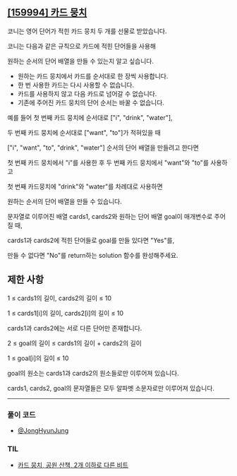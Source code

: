 ## [[159994] 카드 뭉치](https://school.programmers.co.kr/learn/courses/30/lessons/159994)

코니는 영어 단어가 적힌 카드 뭉치 두 개를 선물로 받았습니다. 

코니는 다음과 같은 규칙으로 카드에 적힌 단어들을 사용해 

원하는 순서의 단어 배열을 만들 수 있는지 알고 싶습니다.

* 원하는 카드 뭉치에서 카드를 순서대로 한 장씩 사용합니다.
* 한 번 사용한 카드는 다시 사용할 수 없습니다.
* 카드를 사용하지 않고 다음 카드로 넘어갈 수 없습니다.
* 기존에 주어진 카드 뭉치의 단어 순서는 바꿀 수 없습니다.

예를 들어 첫 번째 카드 뭉치에 순서대로 ["i", "drink", "water"], 

두 번째 카드 뭉치에 순서대로 ["want", "to"]가 적혀있을 때 

["i", "want", "to", "drink", "water"] 순서의 단어 배열을 만들려고 한다면 

첫 번째 카드 뭉치에서 "i"를 사용한 후 두 번째 카드 뭉치에서 "want"와 "to"를 사용하고 

첫 번째 카드뭉치에 "drink"와 "water"를 차례대로 사용하면 

원하는 순서의 단어 배열을 만들 수 있습니다.

문자열로 이루어진 배열 cards1, cards2와 원하는 단어 배열 goal이 매개변수로 주어질 때, 

cards1과 cards2에 적힌 단어들로 goal를 만들 있다면 "Yes"를, 

만들 수 없다면 "No"를 return하는 solution 함수를 완성해주세요.

## 제한 사항

1 ≤ cards1의 길이, cards2의 길이 ≤ 10

1 ≤ cards1[i]의 길이, cards2[i]의 길이 ≤ 10

cards1과 cards2에는 서로 다른 단어만 존재합니다.

2 ≤ goal의 길이 ≤ cards1의 길이 + cards2의 길이

1 ≤ goal[i]의 길이 ≤ 10

goal의 원소는 cards1과 cards2의 원소들로만 이루어져 있습니다.

cards1, cards2, goal의 문자열들은 모두 알파벳 소문자로만 이루어져 있습니다.

***

### 풀이 코드

- [@JongHyunJung](https://github.com/viaunixue/algorithm-study/blob/main/programmers/level-1/159994/jjh.py)

### TIL

* [카드 뭉치, 공원 산책, 2개 이하로 다른 비트](https://almond0115.tistory.com/entry/programmers-카드-뭉치-공원-산책-2개-이하로-다른-비트)